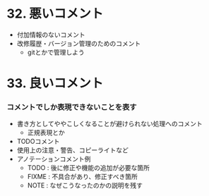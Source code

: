 # 32. 悪いコメント
- 付加情報のないコメント
- 改修履歴・バージョン管理のためのコメント
  - gitとかで管理しよう

# 33. 良いコメント
### コメントでしか表現できないことを表す
- 書き方としてややこしくなることが避けられない処理へのコメント
  - 正規表現とか
- TODOコメント
- 使用上の注意・警告、コピーライトなど
- アノテーションコメント例
  - TODO : 後に修正や機能の追加が必要な箇所
  - FIXME : 不具合があり、修正すべき箇所
  - NOTE : なぜこうなったのかの説明を残す